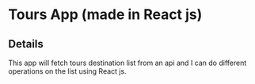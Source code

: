 # Tours App (made in React js)

## Details

This app will fetch tours destination list from an api and I can do different operations on the list
using React js.
